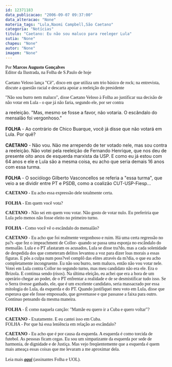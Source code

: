 ```yaml
---
id: 12371183
data_publicacao: "2006-09-07 09:37:00"
data_alteracao: "None"
materia_tags: "Lula,Naomi Campbell,São Caetano"
categoria: "Notícias"
titulo: "Caetano: Eu não sou maluco para reeleger Lula"
sutia: "None"
chapeu: "None"
autor: "None"
imagem: "None"
---
```

<p><span style="font-family: Verdana;">Por <strong>Marcos Augusto Gon&ccedil;alves</strong><br />Editor da Ilustrada, na Folha de S.Paulo de hoje<br /><br />Caetano Veloso lan&ccedil;a "C&ecirc;", disco em que utiliza um trio b&aacute;sico de rock; na entrevista, discute a quest&atilde;o racial e descarta apoiar a reelei&ccedil;&atilde;o do presidente </span></p>
<p><span style="font-family: Verdana;">"N&atilde;o sou burro nem maluco", disse Caetano Veloso &agrave; Folha ao justificar sua decis&atilde;o de n&atilde;o votar em Lula - o que j&aacute; n&atilde;o faria, segundo ele, por ser contra</span></p>
<p>a reelei&ccedil;&atilde;o. "Mas, mesmo se fosse a favor, n&atilde;o votaria. O esc&acirc;ndalo do mensal&atilde;o foi vergonhoso."<br /><br /><strong>FOLHA</strong> - Ao contr&aacute;rio de Chico Buarque, voc&ecirc; j&aacute; disse que n&atilde;o votar&aacute; em Lula. Por qu&ecirc;?<br />&nbsp;<br /><strong>CAETANO</strong> - N&atilde;o vou. N&atilde;o me arrependo de ter votado nele, mas sou contra a reelei&ccedil;&atilde;o. N&atilde;o votei pela reelei&ccedil;&atilde;o de Fernando Henrique, que nos deu de presente oito anos de esquerda marxista da USP. E como eu j&aacute; estou com 64 anos e ele e Lula s&atilde;o a mesma coisa, eu acho que seria demais 16 anos com essa turma.<br /><br /><strong>FOLHA</strong> - O soci&oacute;logo Gilberto Vasconcellos se referia a "essa turma", que veio a se dividir entre PT e PSDB, como a coaliz&atilde;o CUT-USP-Fiesp...</p>
<p><span style="font-family: Verdana;"><strong>CAETANO</strong> - Eu acho essa express&atilde;o dele totalmente certa. <br /><br /><strong>FOLHA</strong> - Em quem voc&ecirc; vota? </span></p>
<p><span style="font-family: Verdana;"><strong>CAETANO</strong> - N&atilde;o sei em quem vou votar. N&atilde;o gosto de votar nulo. Eu preferiria que Lula pelo menos n&atilde;o fosse eleito no primeiro turno.<br /><br /><strong>FOLHA</strong> - Como voc&ecirc; v&ecirc; o esc&acirc;ndalo do mensal&atilde;o? </span></p>
<p><span style="font-family: Verdana;"><strong>CAETANO</strong> - Eu acho que foi realmente vergonhoso e ruim. H&aacute; uma certa regress&atilde;o no pa?s -que fez o impeachment de Collor- quando se passa uma esponja no esc&acirc;ndalo do mensal&atilde;o. Lula e o PT afastaram os acusados, Lula se disse tra?do, mas a cada solenidade de despedida dos que cometeram delitos levantou a voz para dizer loas morais a essas figuras. E p&ocirc;s a culpa num poss?vel compl&ocirc; das elites atrav&eacute;s da m?dia, o que eu acho completamente incongruente. Eu n&atilde;o sou burro, nem maluco, ent&atilde;o n&atilde;o vou votar nele. Votei em Lula contra Collor no segundo turno, mas meu candidato n&atilde;o era ele. Era o Brizola. E continua sendo (risos). Na &uacute;ltima elei&ccedil;&atilde;o, eu achei que era a hora de um oper&aacute;rio chegar ao poder, de o PT enfrentar a realidade e de se desmistificar tudo isso. Se o Serra tivesse ganhado, ele, que &eacute; um excelente candidato, seria massacrado por essa mitologia do Lula, da esquerda e do PT. Quando justifiquei meu voto em Lula, disse que esperava que ele fosse empossado, que governasse e que passasse a faixa para outro. Continuo pensando da mesma maneira. <br /><br /><strong>FOLHA</strong> - &Eacute; como naquela can&ccedil;&atilde;o: "Mam&atilde;e eu quero ir a Cuba e quero voltar"? </span></p>
<p><span style="font-family: Verdana;"><strong>CAETANO</strong> - Exatamente. E eu cantei isso em Cuba. <br />FOLHA - Por que h&aacute; essa leni&ecirc;ncia em rela&ccedil;&atilde;o ao esc&acirc;ndalo? </span></p>
<p><span style="font-family: Verdana;"><strong>CAETANO</strong> - Eu acho que &eacute; por causa da esquerda. A esquerda &eacute; como torcida de futebol. As pessoas ficam cegas. Eu sou um simpatizante da esquerda por sede de harmonia, de dignidade e de Justi&ccedil;a. Mas vejo freq&uuml;entemente que a esquerda &eacute; quem mais amea&ccedil;a essas coisas que me levaram a me aproximar dela.<br /><br />Leia mais <strong><em><a href="http://fivenews.sjcc.com.br/https:/www1.folha.uol.com.br/fsp/ilustrad/fq0709200607.htm" target="_blank" rel="noopener noreferrer">aqui</a></em></strong> (assinantes Folha e UOL).</span></p>
